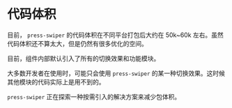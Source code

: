 # 代码体积

目前， `press-swiper` 的代码体积在不同平台打包后大约在 50k~60k 左右。虽然代码体积还不算太大，但是仍然有很多优化的空间。

目前，组件内部默认引入了所有的切换效果和功能模块。

大多数开发者在使用时，可能只会使用 `press-swiper` 的某一种切换效果。这时候其他模块的代码实际上是用不到的。

`press-swiper` 正在探索一种按需引入的解决方案来减少包体积。
